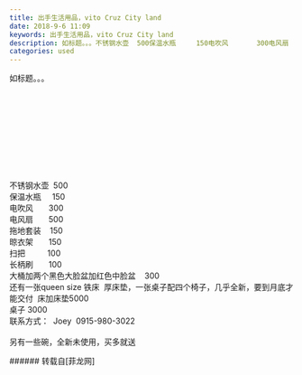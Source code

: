 ```yaml
---
title: 出手生活用品，vito Cruz City land
date: 2018-9-6 11:09
keywords: 出手生活用品，vito Cruz City land
description: 如标题。。。不锈钢水壶  500保温水瓶     150电吹风       300电风扇       500拖地套装    150晾衣架       150扫把          100长柄刷       100大桶加两个黑色大脸盆加红色中脸盆    300还有一张queen size 铁床  厚床垫，一张桌子配四个椅子，几乎全新，要到月底才能交付  床加床垫5000桌子 3000联系方式：  Joey  0915-980-3022另有一些碗，全新未使用，买多就送
categories: used
---
```

<td class="t_f" id="postmessage_1739505">

如标题。。。<br/>
<br/>
<img alt="" border="0" class="zoom" data-cf-modified-ea13f8621c2ccbad4fb0bd1f-="" file="http://www.flw.ph/data/appbyme/upload/image/201809/06/9zcOFTKhbof6.jpg" id="aimg_P3Il3" lazyloadthumb="1" onclick="" onmouseover="" src="http://www.flw.ph/data/appbyme/upload/image/201809/06/9zcOFTKhbof6.jpg"/><br/>
<br/>
<img alt="" border="0" class="zoom" data-cf-modified-ea13f8621c2ccbad4fb0bd1f-="" file="http://www.flw.ph/data/appbyme/upload/image/201809/06/Co4fyo1Y16sB.jpg" id="aimg_E82ml" lazyloadthumb="1" onclick="" onmouseover="" src="http://www.flw.ph/data/appbyme/upload/image/201809/06/Co4fyo1Y16sB.jpg"/><br/>
<br/>
<img alt="" border="0" class="zoom" data-cf-modified-ea13f8621c2ccbad4fb0bd1f-="" file="http://www.flw.ph/data/appbyme/upload/image/201809/06/hMSPI4GiFoEH.jpg" id="aimg_p1glr" lazyloadthumb="1" onclick="" onmouseover="" src="http://www.flw.ph/data/appbyme/upload/image/201809/06/hMSPI4GiFoEH.jpg"/><br/>
<br/>
<img alt="" border="0" class="zoom" data-cf-modified-ea13f8621c2ccbad4fb0bd1f-="" file="http://www.flw.ph/data/appbyme/upload/image/201809/06/w3arWoUb1Pnt.jpg" id="aimg_yH26Q" lazyloadthumb="1" onclick="" onmouseover="" src="http://www.flw.ph/data/appbyme/upload/image/201809/06/w3arWoUb1Pnt.jpg"/><br/>
<br/>
<img alt="" border="0" class="zoom" data-cf-modified-ea13f8621c2ccbad4fb0bd1f-="" file="http://www.flw.ph/data/appbyme/upload/image/201809/06/rRLAbFmM7TGK.jpg" id="aimg_Q8moM" lazyloadthumb="1" onclick="" onmouseover="" src="http://www.flw.ph/data/appbyme/upload/image/201809/06/rRLAbFmM7TGK.jpg"/><br/>
<br/>
<img alt="" border="0" class="zoom" data-cf-modified-ea13f8621c2ccbad4fb0bd1f-="" file="http://www.flw.ph/data/appbyme/upload/image/201809/06/3KUaX8Ir4op0.jpg" id="aimg_Pokk1" lazyloadthumb="1" onclick="" onmouseover="" src="http://www.flw.ph/data/appbyme/upload/image/201809/06/3KUaX8Ir4op0.jpg"/><br/>
<br/>
<img alt="" border="0" class="zoom" data-cf-modified-ea13f8621c2ccbad4fb0bd1f-="" file="http://www.flw.ph/data/appbyme/upload/image/201809/06/7fKwOCp7Tgb5.jpg" id="aimg_gh2me" lazyloadthumb="1" onclick="" onmouseover="" src="http://www.flw.ph/data/appbyme/upload/image/201809/06/7fKwOCp7Tgb5.jpg"/><br/>
<br/>
<img alt="" border="0" class="zoom" data-cf-modified-ea13f8621c2ccbad4fb0bd1f-="" file="http://www.flw.ph/data/appbyme/upload/image/201809/06/Pfl88n8AkPFL.jpg" id="aimg_Kezv3" lazyloadthumb="1" onclick="" onmouseover="" src="http://www.flw.ph/data/appbyme/upload/image/201809/06/Pfl88n8AkPFL.jpg"/><br/>
<br/>
<img alt="" border="0" class="zoom" data-cf-modified-ea13f8621c2ccbad4fb0bd1f-="" file="http://www.flw.ph/data/appbyme/upload/image/201809/06/09TsCOrvosly.jpg" id="aimg_hHze6" lazyloadthumb="1" onclick="" onmouseover="" src="http://www.flw.ph/data/appbyme/upload/image/201809/06/09TsCOrvosly.jpg"/><br/>
<br/>
<img alt="" border="0" class="zoom" data-cf-modified-ea13f8621c2ccbad4fb0bd1f-="" file="http://www.flw.ph/data/appbyme/upload/image/201809/06/j6ibjtyhrkA5.jpg" id="aimg_LnofN" lazyloadthumb="1" onclick="" onmouseover="" src="http://www.flw.ph/data/appbyme/upload/image/201809/06/j6ibjtyhrkA5.jpg"/><br/>
不锈钢水壶  500<br/>
保温水瓶     150<br/>
电吹风       300<br/>
电风扇       500<br/>
拖地套装    150<br/>
晾衣架       150<br/>
扫把          100<br/>
长柄刷       100<br/>
大桶加两个黑色大脸盆加红色中脸盆    300<br/>
还有一张queen size 铁床  厚床垫，一张桌子配四个椅子，几乎全新，要到月底才能交付  床加床垫5000<br/>
桌子 3000<br/>
联系方式：  Joey  0915-980-3022<br/>
<br/>
另有一些碗，全新未使用，买多就送<br/>
</td>
###### 转载自[菲龙网]